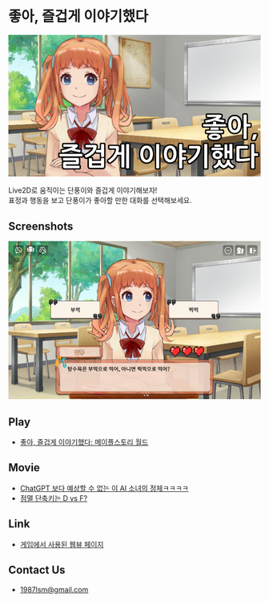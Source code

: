 좋아, 즐겁게 이야기했다
===
![TitleImage](images/TitleImage.png)

Live2D로 움직이는 단풍이와 즐겁게 이야기해보자!  
표정과 행동을 보고 단풍이가 좋아할 만한 대화를 선택해보세요.

## Screenshots
![](images/Screenshot1_960.png)

## Play
- [좋아, 즐겁게 이야기했다: 메이플스토리 월드](https://maplestoryworlds.nexon.com/ko/play/f6d50c7a22ce4fdd9c042c4b352223de/)

## Movie
- [ChatGPT 보다 예상할 수 없는 이 AI 소녀의 정체ㅋㅋㅋㅋ](https://www.youtube.com/watch?v=xzypG8t0Jrc)
- [점멸 단축키는 D vs F?](https://www.youtube.com/watch?v=v2UcsoymRbs)

## Link
- [게임에서 사용된 웹뷰 페이지](../live2d-webview-sample)

## Contact Us
- 1987lsm@gmail.com